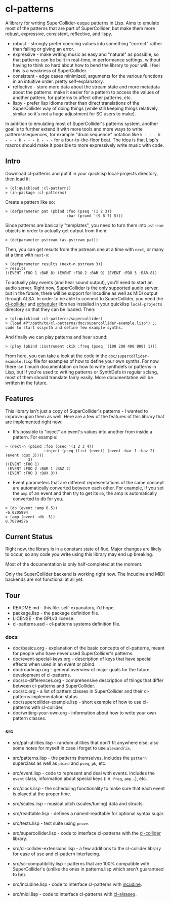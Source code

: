 # cl-patterns

A library for writing SuperCollider-esque patterns in Lisp. Aims to emulate most of the patterns that are part of SuperCollider, but make them more robust, expressive, consistent, reflective, and lispy.

* robust - strongly prefer coercing values into something "correct" rather than failing or giving an error.
* expressive - make writing music as easy and "natural" as possible, so that patterns can be built in real-time, in performance settings, without having to think so hard about how to bend the library to your will. i feel this is a weakness of SuperCollider.
* consistent - edge cases minimized, arguments for the various functions in an intuitive order. pretty self-explanatory.
* reflective - store more data about the stream state and more metadata about the patterns. make it easier for a pattern to access the values of another pattern, for patterns to affect other patterns, etc.
* lispy - prefer lisp idioms rather than direct translations of the SuperCollider way of doing things (while still keeping things relatively similar so it's not a huge adjustment for SC users to make).

In addition to emulating most of SuperCollider's patterns system, another goal is to further extend it with more tools and more ways to write patterns/sequences, for example "drum sequence" notation like `k - - - k - - - k - - - k - - -` for a four-to-the-floor beat. The idea is that Lisp's macros should make it possible to more expressively write music with code.

## Intro

Download cl-patterns and put it in your quicklisp local-projects directory, then load it:

```common-lisp
> (ql:quickload :cl-patterns)
> (in-package :cl-patterns)
```

Create a pattern like so:

```common-lisp
> (defparameter pat (pbind :foo (pseq '(1 2 3))
                           :bar (prand '(9 8 7) 5)))
```

Since patterns are basically "templates", you need to turn them into `pstream` objects in order to actually get output from them:

```common-lisp
> (defparameter pstream (as-pstream pat))
```

Then, you can get results from the pstream one at a time with `next`, or many at a time with `next-n`:

```common-lisp
> (defparameter results (next-n pstream 3))
> results
((EVENT :FOO 1 :BAR 8) (EVENT :FOO 2 :BAR 9) (EVENT :FOO 3 :BAR 8))
```

To actually play events (and hear sound output), you'll need to start an audio server. Right now, SuperCollider is the only supported audio server, but in the future, there will be support for Incudine as well as MIDI output through ALSA. In order to be able to connect to SuperCollider, you need the [cl-collider](https://github.com/byulparan/cl-collider) and [scheduler](http://github.com/byulparan/scheduler) libraries installed in your quicklisp `local-projects` directory so that they can be loaded. Then:

``` common-lisp
> (ql:quickload :cl-patterns/supercollider)
> (load #P"/path/to/cl-patterns/doc/supercollider-example.lisp") ;; code to start scsynth and define few example synths.
```

And finally we can play patterns and hear sound:

```common-lisp
> (play (pbind :instrument :kik :freq (pseq '(100 200 400 800) 1)))
```

From here, you can take a look at the code in the `doc/supercollider-example.lisp` file for examples of how to define your own synths. For now there isn't much documentation on how to write synthdefs or patterns in Lisp, but if you're used to writing patterns or SynthDefs in regular sclang, most of them should translate fairly easily. More documentation will be written in the future.

## Features

This library isn't just a copy of SuperCollider's patterns - I wanted to improve upon them as well. Here are a few of the features of this library that are implemented right now:

* It's possible to "inject" an event's values into another from inside a pattern. For example:
```common-lisp
> (next-n (pbind :foo (pseq '(1 2 3 4))
                 :inject (pseq (list (event) (event :bar 1 :baz 2) (event :qux 3))))
          3)
((EVENT :FOO 1)
 (EVENT :FOO 2 :BAR 1 :BAZ 2)
 (EVENT :FOO 3 :QUX 3))
```

* Event parameters that are different representations of the same concept are automatically converted between each other. For example, if you set the `amp` of an event and then try to get its `db`, the amp is automatically converted to db for you.
```common-lisp
> (db (event :amp 0.5))
-6.0205994
> (amp (event :db -3))
0.70794576
```

## Current Status

Right now, the library is in a constant state of flux. Major changes are likely to occur, so any code you write using this library may end up breaking.

Most of the documentation is only half-completed at the moment.

Only the SuperCollider backend is working right now. The Incudine and MIDI backends are not functional at all yet.

## Tour

* README.md - this file. self-expanatory, i'd hope.
* package.lisp - the package definition file.
* LICENSE - the GPLv3 license.
* cl-patterns.asd - cl-patterns systems definition file.

### docs

* doc/basics.org - explanation of the basic concepts of cl-patterns, meant for people who have never used SuperCollider's patterns.
* doc/event-special-keys.org - description of keys that have special effects when used in an event or pbind.
* doc/roadmap.org - general overview of major goals for the future development of cl-patterns.
* doc/sc-differences.org - comprehensive description of things that differ between cl-patterns and SuperCollider.
* doc/sc.org - a list of pattern classes in SuperCollider and their cl-patterns implementation status.
* doc/supercollider-example.lisp - short example of how to use cl-patterns with cl-collider.
* doc/writing-your-own.org - information about how to write your own pattern classes.

### src

* src/pat-utilities.lisp - random utilities that don't fit anywhere else. also some notes for myself in case i forget to use `alexandria`.
* src/patterns.lisp - the patterns themselves. includes the `pattern` superclass as well as `pbind` and `pseq`, `pk`, etc.
* src/event.lisp - code to represent and deal with events. includes the `event` class, information about special keys (i.e. `freq`, `amp`...), etc.
* src/clock.lisp - the scheduling functionality to make sure that each event is played at the proper time.
* src/scales.lisp - musical pitch (scales/tuning) data and structs.
* src/readtable.lisp - defines a named-readtable for optional syntax sugar.

* src/tests.lisp - test suite using `prove`.

* src/supercollider.lisp - code to interface cl-patterns with the [cl-collider](https://github.com/byulparan/cl-collider) library.
* src/cl-collider-extensions.lisp - a few additions to the cl-collider library for ease of use and cl-pattern interfacing.
* src/sc-compatibility.lisp - patterns that are 100% compatible with SuperCollider's (unlike the ones in patterns.lisp which aren't guaranteed to be).

* src/incudine.lisp - code to interface cl-patterns with [incudine](https://github.com/titola/incudine).

* src/midi.lisp - code to interface cl-patterns with [cl-alsaseq](https://github.com/rick-monster/cl-alsaseq).
